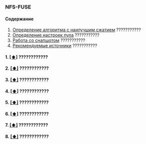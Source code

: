 ### NFS-FUSE

#### <a name='toc'>Содержание</a>
1. [Определение алгоритма с наилучшим сжатием](#compression) ???????????
2. [Определение настроек пула](#pool_settings) ???????????
3. [Работа со снапшотом](#snapshots) ???????????
4. [Рекомендуемые источники](#recommended_sources) ???????????

#### 1. [[⬆]](#toc) <a name='????'>????????????</a>

#### 2. [[⬆]](#toc) <a name='????'>????????????</a>

#### 3. [[⬆]](#toc) <a name='????'>????????????</a>

#### 4. [[⬆]](#toc) <a name='????'>????????????</a>

#### 5. [[⬆]](#toc) <a name='????'>????????????</a>

#### 6. [[⬆]](#toc) <a name='????'>????????????</a>

#### 7. [[⬆]](#toc) <a name='????'>????????????</a>

#### 8. [[⬆]](#toc) <a name='compression'>????????????</a>

